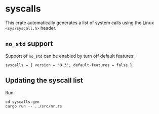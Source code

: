 # syscalls

This crate automatically generates a list of system calls using the Linux
`<sys/syscall.h>` header.

## `no_std` support

Support of `no_std` can be enabled by turn off default features:
```
syscalls = { version = "0.3", default-features = false }
```

## Updating the syscall list

Run:
```
cd syscalls-gen
cargo run -- ../src/nr.rs
```
